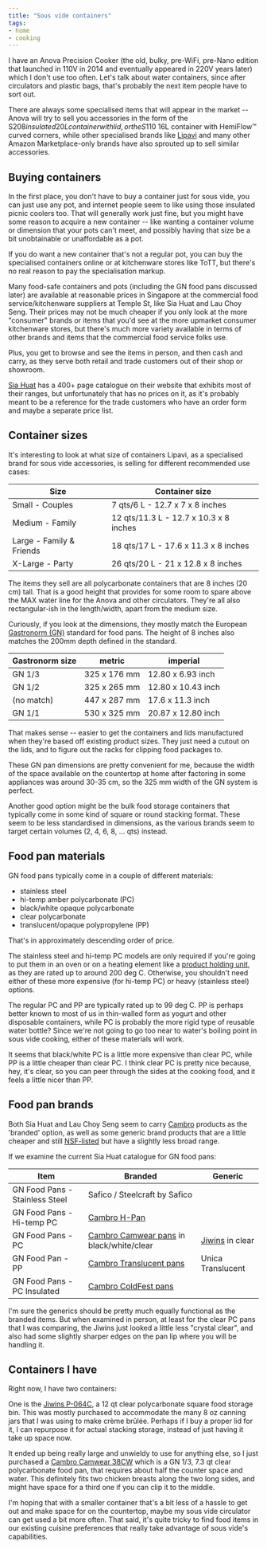```yaml
---
title: "Sous vide containers"
tags:
- home
- cooking
---
```


I have an Anova Precision Cooker (the old, bulky, pre-WiFi, pre-Nano edition that launched in 110V in 2014 and eventually appeared in 220V years later) which I don't use too often.
Let's talk about water containers, since after circulators and plastic bags, that's probably the next item people have to sort out.

There are always some specialised items that will appear in the market -- Anova will try to sell you accessories in the form of the S$208 insulated 20L container with lid, or the S$110 16L container with HemiFlow™ curved corners, while other specialised brands like [Lipavi](https://lipavi.com/) and many other Amazon Marketplace-only brands have also sprouted up to sell similar accessories.

## Buying containers

In the first place, you don't have to buy a container just for sous vide, you can just use any pot, and internet people seem to like using those insulated picnic coolers too.
That will generally work just fine, but you might have some reason to acquire a new container -- like wanting a container volume or dimension that your pots can't meet, and possibly having that size be a bit unobtainable or unaffordable as a pot.

If you do want a new container that's not a regular pot, you can buy the specialised containers online or at kitchenware stores like ToTT, but there's no real reason to pay the specialisation markup.

Many food-safe containers and pots (including the GN food pans discussed later) are available at reasonable prices in Singapore at the commercial food service/kitchenware suppliers at Temple St, like Sia Huat and Lau Choy Seng.
Their prices may not be much cheaper if you only look at the more "consumer" brands or items that you'd see at the more upmarket consumer kitchenware stores, but there's much more variety available in terms of other brands and items that the commercial food service folks use.

Plus, you get to browse and see the items in person, and then cash and carry, as they serve both retail and trade customers out of their shop or showroom.

[Sia Huat](https://www.siahuat.com/) has a 400+ page catalogue on their website that exhibits most of their ranges, but unfortunately that has no prices on it, as it's probably meant to be a reference for the trade customers who have an order form and maybe a separate price list.

## Container sizes

It's interesting to look at what size of containers Lipavi, as a specialised brand for sous vide accessories, is selling for different recommended use cases:

Size | Container size
---|---
Small - Couples | 7 qts/6 L - 12.7 x 7 x 8 inches
Medium - Family | 12 qts/11.3 L - 12.7 x 10.3 x 8 inches
Large - Family & Friends | 18 qts/17 L - 17.6 x 11.3 x 8 inches
X-Large - Party | 26 qts/20 L - 21 x 12.8 x 8 inches

The items they sell are all polycarbonate containers that are 8 inches (20 cm) tall.
That is a good height that provides for some room to spare above the MAX water line for the Anova and other circulators.
They're all also rectangular-ish in the length/width, apart from the medium size.

Curiously, if you look at the dimensions, they mostly match the European [Gastronorm (GN)](https://en.wikipedia.org/wiki/Gastronorm) standard for food pans.
The height of 8 inches also matches the 200mm depth defined in the standard.

Gastronorm size | metric | imperial
---|---|---
GN 1/3 | 325 x 176 mm | 12.80 x 6.93 inch
GN 1/2 | 325 x 265 mm | 12.80 x 10.43 inch
(no match) | 447 x 287 mm | 17.6 x 11.3 inch
GN 1/1 | 530 x 325 mm | 20.87 x 12.80 inch

That makes sense -- easier to get the containers and lids manufactured when they're based off existing product sizes.
They just need a cutout on the lids, and to figure out the racks for clipping food packages to.

These GN pan dimensions are pretty convenient for me, because the width of the space available on the countertop at home after factoring in some appliances was around 30-35 cm, so the 325 mm width of the GN system is perfect.

Another good option might be the bulk food storage containers that typically come in some kind of square or round stacking format.
These seem to be less standardised in dimensions, as the various brands seem to target certain volumes (2, 4, 6, 8, ... qts) instead.

## Food pan materials

GN food pans typically come in a couple of different materials:

- stainless steel
- hi-temp amber polycarbonate (PC)
- black/white opaque polycarbonate
- clear polycarbonate
- translucent/opaque polypropylene (PP)

That's in approximately descending order of price.

The stainless steel and hi-temp PC models are only required if you're going to put them in an oven or on a heating element like a [product holding unit](https://dukemfg.com/products/holding/holding-units/), as they are rated up to around 200 deg C.
Otherwise, you shouldn't need either of these more expensive (for hi-temp PC) or heavy (stainless steel) options.

The regular PC and PP are typically rated up to 99 deg C.
PP is perhaps better known to most of us in thin-walled form as yogurt and other disposable containers, while PC is probably the more rigid type of reusable water bottle?
Since we're not going to go too near to water's boiling point in sous vide cooking, either of these materials will work.

It seems that black/white PC is a little more expensive than clear PC, while PP is a little cheaper than clear PC.
I think clear PC is pretty nice because, hey, it's clear, so you can peer through the sides at the cooking food, and it feels a little nicer than PP.

## Food pan brands

Both Sia Huat and Lau Choy Seng seem to carry [Cambro](https://www.cambro.com/Products/food-pans-and-lids/camwear-pans/) products as the 'branded' option, as well as some generic brand products that are a little cheaper and still [NSF-listed](https://www.nsf.org/consumer-resources/what-is-nsf-certification/) but have a slightly less broad range.

If we examine the current Sia Huat catalogue for GN food pans:

Item | Branded | Generic
---|---|---
GN Food Pans - Stainless Steel | Safico / Steelcraft by Safico |
GN Food Pans - Hi-temp PC | [Cambro H-Pan](https://www.cambro.com/Products/food-pans-and-lids/h-pan-high-heat-food-pans/) |
GN Food Pans - PC | [Cambro Camwear pans](https://www.cambro.com/Products/food-pans-and-lids/camwear-pans/) in black/white/clear | [Jiwins](http://www.gzwins.com/products_list.aspx?ProductsNo=B001001) in clear
GN Food Pan - PP | [Cambro Translucent pans](https://www.cambro.com/Products/food-pans-and-lids/translucent-food-pans/) | Unica Translucent
GN Food Pans - PC Insulated | [Cambro ColdFest pans](https://www.cambro.com/Products/food-storage/coldfest-containers/coldfest-pans-and-lids/) |

I'm sure the generics should be pretty much equally functional as the branded items.
But when examined in person, at least for the clear PC pans that I was comparing, the Jiwins just looked a little less "crystal clear", and also had some slightly sharper edges on the pan lip where you will be handling it.

## Containers I have

Right now, I have two containers:

One is the [Jiwins P-064C](http://www.gzwins.com/products_list.aspx?ProductsNo=B002001), a 12 qt clear polycarbonate square food storage bin.
This was mostly purchased to accommodate the many 8 oz canning jars that I was using to make crème brûlée.
Perhaps if I buy a proper lid for it, I can repurpose it for actual stacking storage, instead of just having it take up space now.

It ended up being really large and unwieldy to use for anything else, so I just purchased a [Cambro Camwear 38CW](https://www.cambro.com/Products/food-pans-and-lids/camwear-pans/) which is a GN 1/3, 7.3 qt clear polycarbonate food pan, that requires about half the counter space and water. 
This definitely fits two chicken breasts along the two long sides, and might have space for a third one if you can clip it to the middle.

I'm hoping that with a smaller container that's a bit less of a hassle to get out and make space for on the countertop, maybe my sous vide circulator can get used a bit more often.
That said, it's quite tricky to find food items in our existing cuisine preferences that really take advantage of sous vide's capabilities.